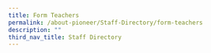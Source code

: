 ```yaml
---
title: Form Teachers
permalink: /about-pioneer/Staff-Directory/form-teachers
description: ""
third_nav_title: Staff Directory
---
```

